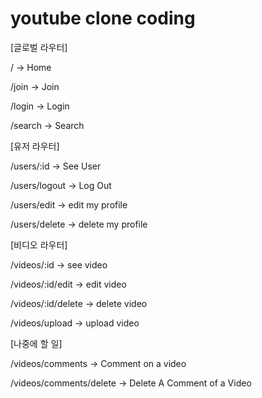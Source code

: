 # youtube clone coding

[글로벌 라우터]

/ -> Home

/join -> Join

/login -> Login

/search -> Search

[유저 라우터]

/users/:id -> See User

/users/logout -> Log Out

/users/edit -> edit my profile

/users/delete -> delete my profile

[비디오 라우터]

/videos/:id -> see video

/videos/:id/edit -> edit video

/videos/:id/delete -> delete video

/videos/upload -> upload video

[나중에 할 일]

/videos/comments -> Comment on a video

/videos/comments/delete -> Delete A Comment of a Video
